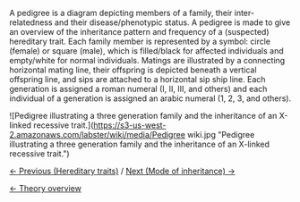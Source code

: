 A pedigree is a diagram depicting members of a family, their
inter-relatedness and their disease/phenotypic status. A pedigree is
made to give an overview of the inheritance pattern and frequency of a
(suspected) hereditary trait. Each family member is represented by a
symbol: circle (female) or square (male), which is filled/black for
affected individuals and empty/white for normal individuals. Matings are
illustrated by a connecting horizontal mating line, their offspring is
depicted beneath a vertical offspring line, and sips are attached to a
horizontal sip ship line. Each generation is assigned a roman numeral
(I, II, III, and others) and each individual of a generation is assigned
an arabic numeral (1, 2, 3, and others).

![Pedigree illustrating a three generation family and the inheritance of an X-linked recessive trait.](https://s3-us-west-2.amazonaws.com/labster/wiki/media/Pedigree wiki.jpg "Pedigree illustrating a three generation family and the inheritance of an X-linked recessive trait.")

[← Previous (Hereditary traits)](/wiki/Hereditary_traits "wikilink") / [Next
(Mode of inheritance) →](/wiki/Mode_of_inheritance "wikilink")

[← Theory overview](/wiki/Animal_Genetics "wikilink")

